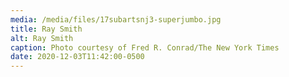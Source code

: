 ```yaml
---
media: /media/files/17subartsnj3-superjumbo.jpg
title: Ray Smith
alt: Ray Smith
caption: Photo courtesy of Fred R. Conrad/The New York Times
date: 2020-12-03T11:42:00-0500
---
```

